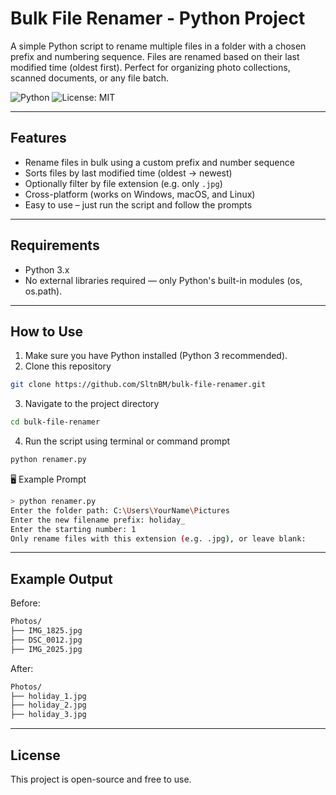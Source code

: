 # Bulk File Renamer - Python Project

A simple Python script to rename multiple files in a folder with a chosen prefix and numbering sequence. Files are renamed based on their last modified time (oldest first). Perfect for organizing photo collections, scanned documents, or any file batch.

![Python](https://img.shields.io/badge/python-3.x-blue)
![License: MIT](https://img.shields.io/badge/License-MIT-green.svg)

---

## Features
- Rename files in bulk using a custom prefix and number sequence
- Sorts files by last modified time (oldest → newest)
- Optionally filter by file extension (e.g. only `.jpg`)
- Cross-platform (works on Windows, macOS, and Linux)
- Easy to use – just run the script and follow the prompts

---

## Requirements
- Python 3.x
- No external libraries required — only Python's built-in modules (os, os.path).  

---

## How to Use
1. Make sure you have Python installed (Python 3 recommended).
2. Clone this repository
```bash
git clone https://github.com/SltnBM/bulk-file-renamer.git
```
3. Navigate to the project directory
```bash
cd bulk-file-renamer
```
4. Run the script using terminal or command prompt
```bash
python renamer.py
```

🖥️ Example Prompt
```bash
> python renamer.py
Enter the folder path: C:\Users\YourName\Pictures
Enter the new filename prefix: holiday_
Enter the starting number: 1
Only rename files with this extension (e.g. .jpg), or leave blank:
```

---

## Example Output
Before:
```bash
Photos/
├── IMG_1825.jpg
├── DSC_0012.jpg
├── IMG_2025.jpg
```

After:
```bash
Photos/
├── holiday_1.jpg
├── holiday_2.jpg
├── holiday_3.jpg
```

---

## License
This project is open-source and free to use.